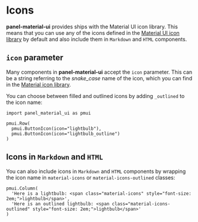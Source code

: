# Icons

**panel-material-ui** provides ships with the Material UI icon library. This means that you can use any of the icons defined in the [Material UI icon library](https://mui.com/material-ui/material-icons/) by default and also include them in `Markdown` and `HTML` components.

## `icon` parameter

Many components in **panel-material-ui** accept the `icon` parameter. This can be a string referring to the *snake_case* name of the icon, which you can find in the [Material icon library](https://fonts.google.com/icons?icon.set=Material+Icons).

You can choose between filled and outlined icons by adding `_outlined` to the icon name:

```{pyodide}
import panel_material_ui as pmui

pmui.Row(
  pmui.ButtonIcon(icon="lightbulb"),
  pmui.ButtonIcon(icon="lightbulb_outline")
)
```

## Icons in `Markdown` and `HTML`

You can also include icons in `Markdown` and `HTML` components by wrapping the icon name in `material-icons` or `material-icons-outlined` classes:

```{pyodide}
pmui.Column(
  'Here is a lightbulb: <span class="material-icons" style="font-size: 2em;">lightbulb</span>',
  'Here is an outlined lightbulb: <span class="material-icons-outlined" style="font-size: 2em;">lightbulb</span>'
)
```
